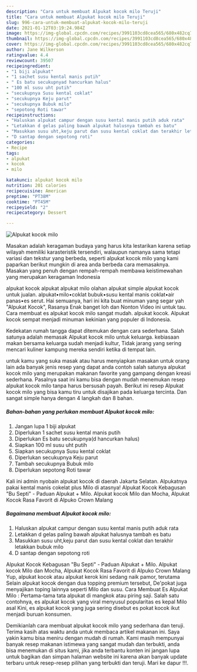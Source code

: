 ```yaml
---
description: "Cara untuk membuat Alpukat kocok milo Teruji"
title: "Cara untuk membuat Alpukat kocok milo Teruji"
slug: 996-cara-untuk-membuat-alpukat-kocok-milo-teruji
date: 2021-01-12T03:19:24.984Z
image: https://img-global.cpcdn.com/recipes/3991103cd8cea565/680x482cq70/alpukat-kocok-milo-foto-resep-utama.jpg
thumbnail: https://img-global.cpcdn.com/recipes/3991103cd8cea565/680x482cq70/alpukat-kocok-milo-foto-resep-utama.jpg
cover: https://img-global.cpcdn.com/recipes/3991103cd8cea565/680x482cq70/alpukat-kocok-milo-foto-resep-utama.jpg
author: Jane Wilkerson
ratingvalue: 4.4
reviewcount: 39507
recipeingredient:
- "1 biji alpukat"
- "1 sachet susu kental manis putih"
- " Es batu secukupnyad hancurkan halus"
- "100 ml susu uht putih"
- "secukupnya Susu kental coklat"
- "secukupnya Keju parut"
- "secukupnya Bubuk milo"
- "sepotong Roti tawar"
recipeinstructions:
- "Haluskan alpukat campur dengan susu kental manis putih aduk rata"
- "Letakkan d gelas paling bawah alpukat halusnya tambah es batu"
- "Masukkan susu uht,keju parut dan susu kental coklat dan terakhir letakkan bubuk milo"
- "D santap dengan sepotong roti"
categories:
- Recipe
tags:
- alpukat
- kocok
- milo

katakunci: alpukat kocok milo 
nutrition: 201 calories
recipecuisine: American
preptime: "PT38M"
cooktime: "PT45M"
recipeyield: "2"
recipecategory: Dessert

---
```



![Alpukat kocok milo](https://img-global.cpcdn.com/recipes/3991103cd8cea565/680x482cq70/alpukat-kocok-milo-foto-resep-utama.jpg)

Masakan adalah keragaman budaya yang harus kita lestarikan karena setiap wilayah memiliki karasteristik tersendiri, walaupun namanya sama tetapi variasi dan tekstur yang berbeda, seperti alpukat kocok milo yang kami paparkan berikut mungkin di area anda berbeda cara memasaknya. Masakan yang penuh dengan rempah-rempah membawa keistimewahan yang merupakan keragaman Indonesia

alpukat kocok alpukat alpukat milo olahan alpukat simple alpukat kocok untuk jualan. alpukat•milo•coklat bubuk•susu kental manis coklat•air panas•es serut. Hai semuanya, hari ini kita buat minuman yang segar yah &#34;Alpukat Kocok&#34;, Rasanya Enak banget loh dan Nonton Video ini untuk tau. Cara membuat es alpukat kocok milo sangat mudah. alpukat kocok. Alpukat kocok sempat menjadi minuman kekinian yang populer di Indonesia.

Kedekatan rumah tangga dapat ditemukan dengan cara sederhana. Salah satunya adalah memasak Alpukat kocok milo untuk keluarga. kebiasaan makan bersama keluarga sudah menjadi kultur, Tidak jarang yang sering mencari kuliner kampung mereka sendiri ketika di tempat lain.

untuk kamu yang suka masak atau harus menyiapkan masakan untuk orang lain ada banyak jenis resep yang dapat anda contoh salah satunya alpukat kocok milo yang merupakan makanan favorite yang gampang dengan kreasi sederhana. Pasalnya saat ini kamu bisa dengan mudah menemukan resep alpukat kocok milo tanpa harus bersusah payah.
Berikut ini resep Alpukat kocok milo yang bisa kamu tiru untuk disajikan pada keluarga tercinta. Dan sangat simple hanya dengan 4 langkah dan 8 bahan.


<!--inarticleads1-->

##### Bahan-bahan yang perlukan membuat Alpukat kocok milo:

1. Jangan lupa 1 biji alpukat
1. Diperlukan 1 sachet susu kental manis putih
1. Diperlukan  Es batu secukupnya(d hancurkan halus)
1. Siapkan 100 ml susu uht putih
1. Siapkan secukupnya Susu kental coklat
1. Diperlukan secukupnya Keju parut
1. Tambah secukupnya Bubuk milo
1. Diperlukan sepotong Roti tawar


Kali ini admin nyobain alpukat kocok di daerah Jakarta Selatan. Alpukatnya pakai kental manis cokelat plus Milo di atasnya! Alpukat Kocok Kebagusan &#34;Bu Septi&#34; - Paduan Alpukat + Milo. Alpukat kocok Milo dan Mocha, Alpukat Kocok Rasa Favorit di Alpuko Crown Malang 

<!--inarticleads2-->

##### Bagaimana membuat  Alpukat kocok milo:

1. Haluskan alpukat campur dengan susu kental manis putih aduk rata
1. Letakkan d gelas paling bawah alpukat halusnya tambah es batu
1. Masukkan susu uht,keju parut dan susu kental coklat dan terakhir letakkan bubuk milo
1. D santap dengan sepotong roti


Alpukat Kocok Kebagusan &#34;Bu Septi&#34; - Paduan Alpukat + Milo. Alpukat kocok Milo dan Mocha, Alpukat Kocok Rasa Favorit di Alpuko Crown Malang Yup, alpukat kocok atau alpukat kerok kini sedang naik pamor, terutama Selain alpukat kocok dengan dua topping premium tersebut, De&#39;pokat juga menyajikan toping lainnya seperti Milo dan susu. Cara Membuat Es Alpukat Milo : Pertama-tama tata alpukat di mangkok atau piring saji. Salah satu contohnya, es alpukat kocok yang viral menyusul popularitas es kepal Milo asal Kini, es alpukat kocok yang juga sering disebut es pokat kocok ikut menjadi buruan konsumen. 

Demikianlah cara membuat alpukat kocok milo yang sederhana dan teruji. Terima kasih atas waktu anda untuk membaca artikel makanan ini. Saya yakin kamu bisa meniru dengan mudah di rumah. Kami masih mempunyai banyak resep makanan istimewa yang sangat mudah dan terbukti, anda bisa menemukan di situs kami, jika anda terbantu konten ini jangan lupa untuk bagikan dan simpan halaman website ini karena akan banyak update terbaru untuk resep-resep pilihan yang terbukti dan teruji. Mari ke dapur !!!. 
